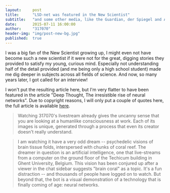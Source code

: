 ```yaml
---
layout:     post
title:      "LSD-net was featured in the New Scientist"
subtitle:   "and some other media, like the Guardian, der Spiegel and Atlas Obscura"
date:       2015-07-11 16:00:00
author:     "317070"
header-img: "img/post-new-bg.jpg"
published:  true
---
```


I was a big fan of the New Scientist growing up, I might even not have become such a new scientist if it were not for the great, digging stories they provided to satisfy my young, curious mind. Especially not understanding half of the detail provided (and me being only a high school student) made me dig deeper in subjects across all fields of science. And now, so many years later, I got called for an interview!

I won't put the resulting article here, but I'm very flatter to have been featured in the article "Deep Thought, The irresistible rise of neural networks". Due to copyright reasons, I will only put a couple of quotes here, the full article is available [here](https://www.newscientist.com/article/mg22730291-900-the-rapid-rise-of-neural-networks-and-why-theyll-rule-our-world/).

> Watching 317070's livestream already gives the uncanny sense that you are looking at a humanlike consciousness at work. Each of its images is unique, generated through a process that even its creator doesn't really understand.

>I am watching it have a very odd dream -- psychedelic visions of brain tissue folds, interspersed with chunks of coral reef. The dreamer in question is an artificial intelligence, one that live-streams from a computer on the ground floor of the Techicum building in Ghent University, Belgium. This vision has been conjured up after a viewer in the chat sidebar suggests "brain coral" as a topic. It's a fun distraction -- and thousands of people have logged on to watch. But beyond that, the bot is a visual demonstration of a technology that is finally coming of age: neural networks.
